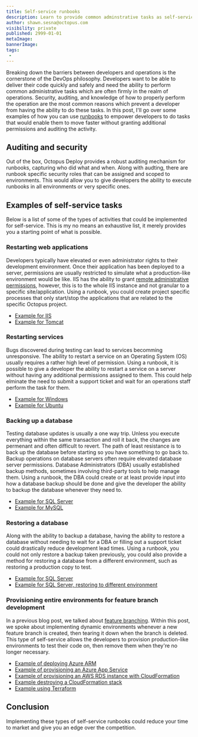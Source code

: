 ```yaml
---
title: Self-service runbooks
description: Learn to provide common adminstrative tasks as self-service runbooks
author: shawn.sesna@octopus.com
visibility: private
published: 2999-01-01
metaImage:
bannerImage:
tags:
 - 
---
```


Breaking down the barriers between developers and operations is the cornerstone of the DevOps philosophy.  Developers want to be able to deliver their code quickly and safely and need the ability to perform common administrative tasks which are often firmly in the realm of operations.  Security, auditing, and knowledge of how to properly perform the operation are the most common reasons which prevent a developer from having the ability to do these tasks.  In this post, I'll go over some examples of how you can use [runbooks](https://octopus.com/docs/runbooks) to empower developers to do tasks that would enable them to move faster without granting additional permissions and auditing the activity.

## Auditing and security
Out of the box, Octopus Deploy provides a robust auditing mechanism for runbooks, capturing who did what and when.  Along with audting, there are runbook specific security roles that can be assigned and scoped to environments.  This would allow you to give developers the ability to execute runbooks in all environments or very specific ones.

## Examples of self-service tasks
Below is a list of some of the types of activities that could be implemented for self-service.  This is my no means an exhaustive list, it merely provides you a starting point of what is possible.

### Restarting web applications
Developers typically have elevated or even administrator rights to their development environment.  Once their application has been deployed to a server, permissions are usually restricted to simulate what a production-like environment would be like.  IIS has the ability to grant [remote administrative permissions](https://docs.microsoft.com/en-us/iis/manage/remote-administration/remote-administration-for-iis-manager), however, this is to the whole IIS instance and not granular to a specific site/application.  Using a runbook, you could create project specific processes that only start/stop the applications that are related to the specific Octopus project.
- [Example for IIS](https://octopus.com/docs/runbooks/runbook-examples/routine/iis-maintenance)
- [Example for Tomcat](https://octopus.com/docs/runbooks/runbook-examples/routine/restarting-tomcat)

### Restarting services
Bugs discovered during testing can lead to services becomming unresponsive.  The ability to restart a service on an Operating System (OS) usually requires a rather high level of permission.  Using a runbook, it is possible to give a developer the ability to restart a service on a server without having any additional permissions assigned to them.  This could help elminate the need to submit a support ticket and wait for an operations staff perform the task for them.
- [Example for Windows](https://octopus.com/docs/runbooks/runbook-examples/services/windows-services)
- [Example for Ubuntu](https://octopus.com/docs/runbooks/runbook-examples/services/restart-linux-service)

### Backing up a database
Testing database updates is usually a one way trip.  Unless you execute everything within the same transaction and roll it back, the changes are permenant and often difficult to revert.  The path of least resistance is to back up the database before starting so you have something to go back to.  Backup operations on database servers often require elevated database server permissions.  Database Administrators (DBA) usually established backup methods, sometimes involving third-party tools to help manage them.  Using a runbook, the DBA could create or at least provide input into how a database backup should be done and give the developer the ability to backup the database whenever they need to.
- [Example for SQL Server](https://octopus.com/docs/runbooks/runbook-examples/databases/backup-mssql-database)
- [Example for MySQL](TBD)

### Restoring a database
Along with the ability to backup a database, having the ability to restore a database without needing to wait for a DBA or filling out a support ticket could drastically reduce development lead times.  Using a runbook, you could not only restore a backup taken previously, you could also provide a method for restoring a database from a different environment, such as restoring a production copy to test.
- [Example for SQL Server](https://octopus.com/docs/runbooks/runbook-examples/databases/restore-mssql-database)
- [Example for SQL Server, restoring to different environment](https://octopus.com/docs/runbooks/runbook-examples/databases/restore-mssql-database-to-environment)

### Provisioning entire environments for feature branch development
In a previous blog post, we talked about [feature branching](https://octopus.com/blog/rethinking-feature-branch-deployments).  Within this post, we spoke about implementing dynamic environments whenever a new feature branch is created, then tearing it down when the branch is deleted.  This type of self-service allows the developers to provision production-like environments to test their code on, then remove them when they're no longer necessary.
- [Example of deploying Azure ARM](https://octopus.com/docs/runbooks/runbook-examples/azure/resource-groups)
- [Example of provisioning an Azure App Service](https://octopus.com/docs/runbooks/runbook-examples/azure/provision-app-service)
- [Example of provisioning an AWS RDS instance with CloudFormation](https://octopus.com/docs/runbooks/runbook-examples/aws/create-rds)
- [Example destroying a CloudFormation stack](https://octopus.com/docs/runbooks/runbook-examples/aws/destroy-stack)
- [Example using Terraform](https://octopus.com/docs/runbooks/runbook-examples/terraform/provision-aws-with-terraform)


## Conclusion
Implementing these types of self-service runbooks could reduce your time to market and give you an edge over the competition.
